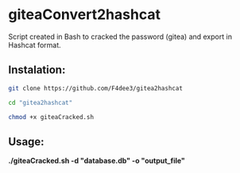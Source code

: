 # giteaConvert2hashcat
Script created in Bash to cracked the password (gitea) and export in Hashcat format.

## Instalation:

```bash
git clone https://github.com/F4dee3/gitea2hashcat
```

```bash
cd "gitea2hashcat"
```
```bash
chmod +x giteaCracked.sh
```
## Usage:

**./giteaCracked.sh -d "database.db" -o "output_file"**
